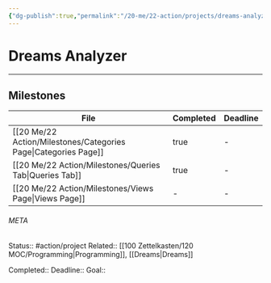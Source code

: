 ```yaml
---
{"dg-publish":true,"permalink":"/20-me/22-action/projects/dreams-analyzer/"}
---
```


# Dreams Analyzer
---
## Milestones
| File                                                               | Completed | Deadline |
| ------------------------------------------------------------------ | --------- | -------- |
| [[20 Me/22 Action/Milestones/Categories Page\|Categories Page]] | true      | \-       |
| [[20 Me/22 Action/Milestones/Queries Tab\|Queries Tab]]         | true      | \-       |
| [[20 Me/22 Action/Milestones/Views Page\|Views Page]]           | \-        | \-       |





###### META
Status:: #action/project 
Related:: [[100 Zettelkasten/120 MOC/Programming\|Programming]], [[Dreams\|Dreams]]

Completed:: 
Deadline:: 
Goal:: 

